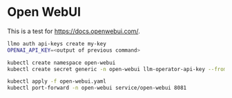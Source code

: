 # Open WebUI

This is a test for https://docs.openwebui.com/.


```bash
llmo auth api-keys create my-key
OPENAI_API_KEY=<output of previous command>

kubectl create namespace open-webui
kubectl create secret generic -n open-webui llm-operator-api-key --from-literal=key=${OPENAI_API_KEY}

kubectl apply -f open-webui.yaml
kubectl port-forward -n open-webui service/open-webui 8081
```
